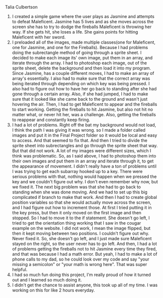 Talia Culbertson
1. I created a simple game where the user plays as Jasmine and attempts to defeat
Maleficent. Jasmine has 5 lives and as she moves across the screen she has to
try to dodge the fireballs Maleficent is throwing her way. If she gets hit,
she loses a life. She gains points for hitting Maleficent with her sword.
2. I preloaded all of the images, made multiple classes(one for Maleficent, one for Jasmine, and one for the Fireballs).
Because I had problems doing the subrectangle method of going through a sprite sheet. I decided to
make each image its' own image, put them in an array, and iterate through the array. I had to photoshop each image,
out of the sprite sheet, delete the background and then load it into my program. Since Jasmine,
has a couple different moves, I had to make an array of array's essentially. I also had to make sure that the
correct array was being iterated through depending on which key was being pressed. I also had to figure out
how to have her go back to standing after she had gone through a certain array. Also, if she had jumped,
I had to make sure that it looked like she came back to the ground and wasn't just hovering the air. Then,
I had to get Maleficent to appear and the fireballs to start working. Getting the fireballs to hit Jasmine,
but also not hit no matter what, or never hit her, was a challenge. Also, getting the fireballs to reappear
and constantly keep firing.
3. I had a lot of problems. Right off the bat my background would not load, I think the path I was giving it was wrong.
so I made a folder called images and put it in the Final Project folder so it would be local and easy to access. And that
seemed to fix that. And then I tried to divide the sprite sheet into subrectangles and go through the sprite sheet that way. But that did not work. A lot of my images were different sizes, which I think was problematic. So, as I said above, I had to photoshop them into their own images and put them in an array and iterate through it, to get the appearance of movement. I didn't really have a ton of problems until I was trying to get each subarray hooked up to a key. There were serious problems with that,
nothing would happen when we pressed the key and we couldn't figure out why. I don't even remember why now, but we fixed it. The next big problem was that she had to go back to standing when she was done moving. And we had to set up this big complicated if branch to make that work. And then I had to create global position variables so that she would actually move across the screen, and I had figure out how to increment those. At first I tried putting it in the key press, but then it only moved on the first image and then stopped. So I had to move it to the if statement. She doesn't go left, I tried to get the orientation thing working that I saw in the cougar example on the website. I did not work, I mean the image flipped, but then it kept moving between two positions. I couldn't figure out why. Never fixed it. So, she doesn't go left, and I just made sure Maleficent stayed on the right, so the user never has to go left. And then, I had a lot of problems getting the fireballs not to hit Jasmine every time they fired, and that was because I had a math error. But yeah, I had to make a lot of phone calls to my dad, so he could look over my code and say "your missing a semicolon" or "your math is wrong here". That was super helpful.
4. I had so much fun doing this project, I'm really proud of how it turned out and I learned so much doing it.
5. I didn't get the chance to assist anyone, this took up all of my time. I was working on this for like 2 hours everyday.

